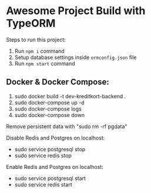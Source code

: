 # Awesome Project Build with TypeORM
        
Steps to run this project:

1. Run `npm i` command
2. Setup database settings inside `ormconfig.json` file
3. Run `npm start` command

## Docker & Docker Compose:

1. sudo docker build -t dev-kreditkort-backend .
2. sudo docker-compose up -d
3. sudo docker-compose logs
4. sudo docker-compose down

Remove persistent data with "sudo rm -rf pgdata"

Disable Redis and Postgres on localhost:
* sudo service postgresql stop
* sudo service redis stop

Enable Redis and Postgres on localhost:
* sudo service postgresql start
* sudo service redis start